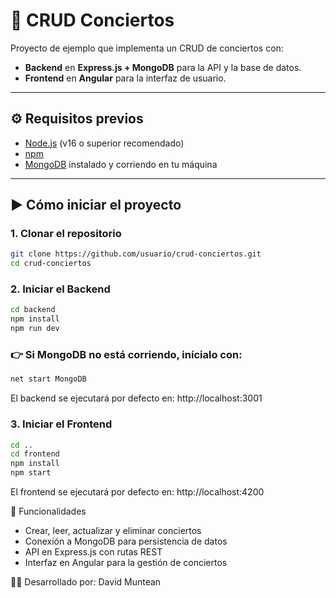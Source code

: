 # 🎵 CRUD Conciertos

Proyecto de ejemplo que implementa un CRUD de conciertos con:

- **Backend** en **Express.js + MongoDB** para la API y la base de datos.  
- **Frontend** en **Angular** para la interfaz de usuario.

---

## ⚙️ Requisitos previos

- [Node.js](https://nodejs.org/) (v16 o superior recomendado)  
- [npm](https://www.npmjs.com/)  
- [MongoDB](https://www.mongodb.com/) instalado y corriendo en tu máquina  

---

## ▶️ Cómo iniciar el proyecto
### 1. Clonar el repositorio

```bash
git clone https://github.com/usuario/crud-conciertos.git
cd crud-conciertos
```

### 2. Iniciar el Backend

```bash
cd backend
npm install
npm run dev
```

### 👉 Si MongoDB no está corriendo, inícialo con:
```bash
net start MongoDB
```

El backend se ejecutará por defecto en:
http://localhost:3001


### 3. Iniciar el Frontend

```bash
cd ..
cd frontend
npm install
npm start
```

El frontend se ejecutará por defecto en:
http://localhost:4200

🚀 Funcionalidades
- Crear, leer, actualizar y eliminar conciertos
- Conexión a MongoDB para persistencia de datos
- API en Express.js con rutas REST
- Interfaz en Angular para la gestión de conciertos

👨‍💻 Desarrollado por:
David Muntean
